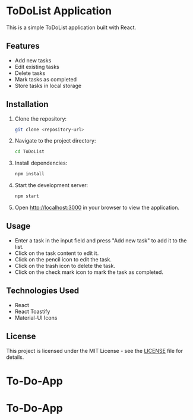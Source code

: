 # ToDoList Application

This is a simple ToDoList application built with React.

## Features

- Add new tasks
- Edit existing tasks
- Delete tasks
- Mark tasks as completed
- Store tasks in local storage

## Installation

1. Clone the repository:

    ```bash
    git clone <repository-url>
    ```

2. Navigate to the project directory:

    ```bash
    cd ToDoList
    ```

3. Install dependencies:

    ```bash
    npm install
    ```

4. Start the development server:

    ```bash
    npm start
    ```

5. Open [http://localhost:3000](http://localhost:3000) in your browser to view the application.

## Usage

- Enter a task in the input field and press "Add new task" to add it to the list.
- Click on the task content to edit it.
- Click on the pencil icon to edit the task.
- Click on the trash icon to delete the task.
- Click on the check mark icon to mark the task as completed.

## Technologies Used

- React
- React Toastify
- Material-UI Icons

## License

This project is licensed under the MIT License - see the [LICENSE](LICENSE) file for details.
# To-Do-App
# To-Do-App
